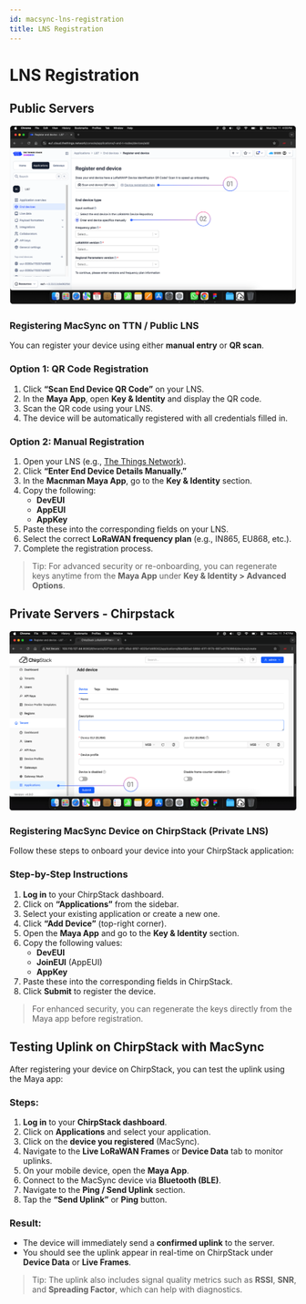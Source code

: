```yaml
---
id: macsync-lns-registration
title: LNS Registration
---
```


# LNS Registration 

## Public Servers

![title image](./assets/ttn_registration.webp)

### Registering MacSync on TTN / Public LNS

You can register your device using either **manual entry** or **QR scan**.

### Option 1: QR Code Registration

1. Click **“Scan End Device QR Code”** on your LNS.
2. In the **Maya App**, open **Key & Identity** and display the QR code.
3. Scan the QR code using your LNS.
4. The device will be automatically registered with all credentials filled in.  

### Option 2: Manual Registration

1. Open your LNS (e.g., [The Things Network](https://www.thethingsnetwork.org/)).
2. Click **“Enter End Device Details Manually.”**
3. In the **Macnman Maya App**, go to the **Key & Identity** section.
4. Copy the following:
   - **DevEUI**
   - **AppEUI**
   - **AppKey**
5. Paste these into the corresponding fields on your LNS.
6. Select the correct **LoRaWAN frequency plan** (e.g., IN865, EU868, etc.).
7. Complete the registration process.

> Tip: For advanced security or re-onboarding, you can regenerate keys anytime from the **Maya App** under **Key & Identity > Advanced Options**.

## Private Servers - Chirpstack

![title image](./assets/private_chirpstack_one.webp)

### Registering MacSync Device on ChirpStack (Private LNS)

Follow these steps to onboard your device into your ChirpStack application:

### Step-by-Step Instructions

1. **Log in** to your ChirpStack dashboard.
2. Click on **“Applications”** from the sidebar.
3. Select your existing application or create a new one.
4. Click **“Add Device”** (top-right corner).
5. Open the **Maya App** and go to the **Key & Identity** section.
6. Copy the following values:
   - **DevEUI**
   - **JoinEUI** (AppEUI)
   - **AppKey**
7. Paste these into the corresponding fields in ChirpStack.
8. Click **Submit** to register the device.

> For enhanced security, you can regenerate the keys directly from the Maya app before registration.

## Testing Uplink on ChirpStack with MacSync

After registering your device on ChirpStack, you can test the uplink using the Maya app:

### Steps:

1. **Log in** to your **ChirpStack dashboard**.
2. Click on **Applications** and select your application.
3. Click on the **device you registered** (MacSync).
4. Navigate to the **Live LoRaWAN Frames** or **Device Data** tab to monitor uplinks.
5. On your mobile device, open the **Maya App**.
6. Connect to the MacSync device via **Bluetooth (BLE)**.
7. Navigate to the **Ping / Send Uplink** section.
8. Tap the **“Send Uplink”** or **Ping** button.

### Result:

- The device will immediately send a **confirmed uplink** to the server.
- You should see the uplink appear in real-time on ChirpStack under **Device Data** or **Live Frames**.

> Tip: The uplink also includes signal quality metrics such as **RSSI**, **SNR**, and **Spreading Factor**, which can help with diagnostics.